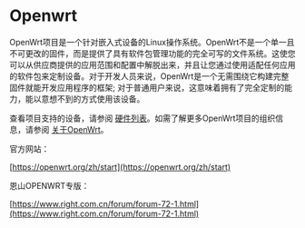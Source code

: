 # Openwrt


OpenWrt项目是一个针对嵌入式设备的Linux操作系统。OpenWrt不是一个单一且不可更改的固件，而是提供了具有软件包管理功能的完全可写的文件系统。这使您可以从供应商提供的应用范围和配置中解脱出来，并且让您通过使用适配任何应用的软件包来定制设备。对于开发人员来说，OpenWrt是一个无需围绕它构建完整固件就能开发应用程序的框架; 对于普通用户来说，这意味着拥有了完全定制的能力，能以意想不到的方式使用该设备。

查看项目支持的设备，请参阅 [硬件列表](https://openwrt.org/zh/toh/start "zh:toh:start")。如需了解更多OpenWrt项目的组织信息，请参阅 [关于OpenWrt](https://openwrt.org/zh/about "zh:about")。

官方网站：

[https://openwrt.org/zh/start](https://openwrt.org/zh/start)

恩山OPENWRT专版：

[https://www.right.com.cn/forum/forum-72-1.html](https://www.right.com.cn/forum/forum-72-1.html)
